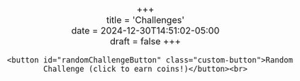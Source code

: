 +++  
title = 'Challenges'  
date = 2024-12-30T14:51:02-05:00  
draft = false
+++

<!DOCTYPE html>
<html lang="en">

<body style="font-size: 20px; text-align: center;">
        <style>
        .custom-button {
            width: 400px; /* This will make the button bigger */
            height: 75px;   /* This will make the button bigger */
            background-color: #00ff00; /* Custom background color */
            border: none;
            cursor: pointer;
            font-size: 20px; /* Increase the font size to make it larger */
        }
    </style>
    
    
      <button id="randomChallengeButton" class="custom-button">Random Challenge (click to earn coins!)</button><br>

  <script>
    document.getElementById("randomChallengeButton").addEventListener("click", function() {
      // Generate a random number between 1 and 100
      const randomNumber = Math.floor(Math.random() * 95) + 1; //edit the "2)" to set the max value based on the total number of challenges

      // Build the file name based on the random number
      const randomChallengeFile = "challenges/" + randomNumber + ".html";

      // Open the random challenge file
      window.location.href = randomChallengeFile;
    });
  </script>
</body>
</html>